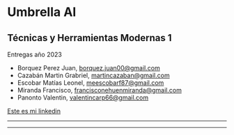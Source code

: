 # Umbrella AI
## Técnicas y Herramientas Modernas 1
Entregas año 2023
* Borquez Perez Juan, <borquez.juan00@gmail.com>
* Cazabán Martin Grabriel, <martincazaban@gmail.com>
* Escobar Matías Leonel, <meescobarf87@gmail.com>
* Miranda Francisco, <francisconehuenmiranda@gmail.com>
* Panonto Valentin, <valentincarp66@gmail.com>


[Este es mi linkedin](https://www.youtube.com/watch?v=8EQRGf9GQPU)
<hr>
<hr>
<vr>
